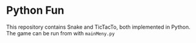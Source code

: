 # Python Fun
This repository contains Snake and TicTacTo, both implemented in Python. The game can be run from with `mainMeny.py`
